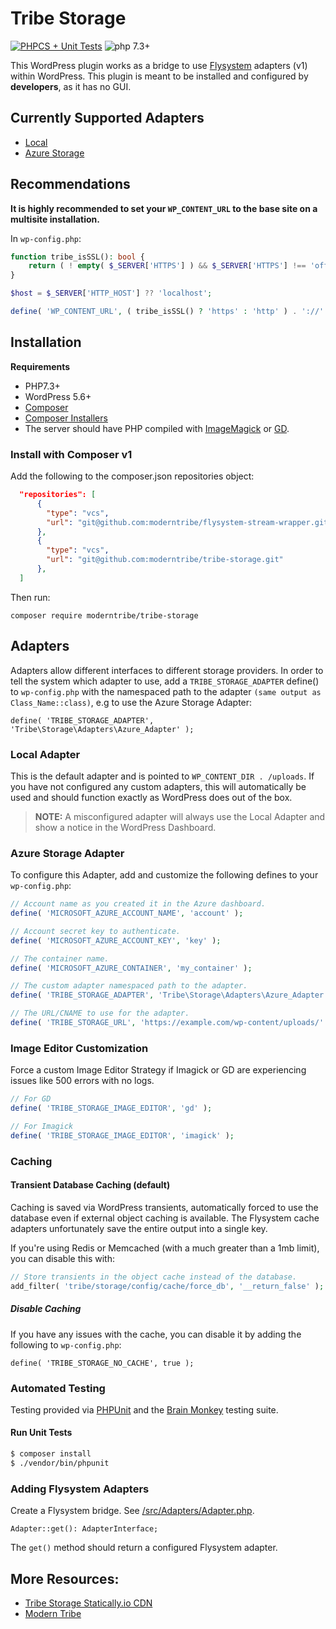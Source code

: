 # Tribe Storage

[![PHPCS + Unit Tests](https://github.com/moderntribe/tribe-storage/actions/workflows/pull-request.yml/badge.svg)](https://github.com/moderntribe/tribe-storage/actions/workflows/pull-request.yml)
![php 7.3+](https://img.shields.io/badge/php-min%207.3-red.svg)

This WordPress plugin works as a bridge to use [Flysystem](https://flysystem.thephpleague.com/v1/docs/) adapters (v1) 
within WordPress. This plugin is meant to be installed and configured by **developers**, as it has no GUI.

## Currently Supported Adapters

- [Local](https://flysystem.thephpleague.com/v1/docs/adapter/local/)
- [Azure Storage](https://flysystem.thephpleague.com/v1/docs/adapter/azure/)

## Recommendations

**It is highly recommended to set your `WP_CONTENT_URL` to the base site on a multisite installation.**

In `wp-config.php`:

```php
function tribe_isSSL(): bool {
	return ( ! empty( $_SERVER['HTTPS'] ) && $_SERVER['HTTPS'] !== 'off' );
}

$host = $_SERVER['HTTP_HOST'] ?? 'localhost';

define( 'WP_CONTENT_URL', ( tribe_isSSL() ? 'https' : 'http' ) . '://' . $host . '/wp-content' );
```

## Installation

**Requirements**
- PHP7.3+
- WordPress 5.6+
- [Composer](https://getcomposer.org/)
- [Composer Installers](https://composer.rarst.net/recipe/paths-control/)
- The server should have PHP compiled with [ImageMagick](https://www.php.net/manual/en/book.imagick.php) or
[GD](https://www.php.net/manual/en/book.image.php).

### Install with Composer v1

Add the following to the composer.json repositories object:

```json
  "repositories": [
      {
        "type": "vcs",
        "url": "git@github.com:moderntribe/flysystem-stream-wrapper.git"
      },        
      {
        "type": "vcs",
        "url": "git@github.com:moderntribe/tribe-storage.git"
      },
  ]

```
Then run:

```shell
composer require moderntribe/tribe-storage
```

## Adapters

Adapters allow different interfaces to different storage providers. In order to tell the system which adapter to use,
add a `TRIBE_STORAGE_ADAPTER` define() to `wp-config.php` with the namespaced path to the adapter 
`(same output as Class_Name::class)`, e.g to use the Azure Storage Adapter: 

`define( 'TRIBE_STORAGE_ADAPTER', 'Tribe\Storage\Adapters\Azure_Adapter' );`

### Local Adapter

This is the default adapter and is pointed to `WP_CONTENT_DIR . /uploads`. If you have not configured any custom 
adapters, this will automatically be used and should function exactly as WordPress does out of the box.

> **NOTE:** A misconfigured adapter will always use the Local Adapter and show a notice in the WordPress Dashboard.

### Azure Storage Adapter

To configure this Adapter, add and customize the following defines to your `wp-config.php`:

```php
// Account name as you created it in the Azure dashboard.
define( 'MICROSOFT_AZURE_ACCOUNT_NAME', 'account' );

// Account secret key to authenticate.
define( 'MICROSOFT_AZURE_ACCOUNT_KEY', 'key' );

// The container name.
define( 'MICROSOFT_AZURE_CONTAINER', 'my_container' );

// The custom adapter namespaced path to the adapter.
define( 'TRIBE_STORAGE_ADAPTER', 'Tribe\Storage\Adapters\Azure_Adapter' );

// The URL/CNAME to use for the adapter.
define( 'TRIBE_STORAGE_URL', 'https://example.com/wp-content/uploads/' . MICROSOFT_AZURE_CONTAINER );
```

### Image Editor Customization

Force a custom Image Editor Strategy if Imagick or GD are experiencing issues like 500 errors with no logs.

```php
// For GD
define( 'TRIBE_STORAGE_IMAGE_EDITOR', 'gd' );

// For Imagick
define( 'TRIBE_STORAGE_IMAGE_EDITOR', 'imagick' );
```

### Caching

#### Transient Database Caching (default)

Caching is saved via WordPress transients, automatically forced to use the database even if external object
caching is available. The Flysystem cache adapters unfortunately save the entire output into a single key.

If you're using Redis or Memcached (with a much greater than a 1mb limit), you can disable this with:

```php
// Store transients in the object cache instead of the database.
add_filter( 'tribe/storage/config/cache/force_db', '__return_false' );
```

##### Disable Caching

If you have any issues with the cache, you can disable it by adding the following to `wp-config.php`:

`define( 'TRIBE_STORAGE_NO_CACHE', true );`

### Automated Testing

Testing provided via [PHPUnit](https://phpunit.de/) and the [Brain Monkey](https://brain-wp.github.io/BrainMonkey/) 
testing suite.

#### Run Unit Tests

```bash
$ composer install
$ ./vendor/bin/phpunit
```

### Adding Flysystem Adapters

Create a Flysystem bridge. See [/src/Adapters/Adapter.php](./src/Adapters/Adapter.php).

`Adapter::get(): AdapterInterface;`

The `get()` method should return a configured Flysystem adapter.

## More Resources:
- [Tribe Storage Statically.io CDN](https://github.com/moderntribe/tribe-storage-statically-cdn)
- [Modern Tribe](https://tri.be/)
